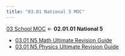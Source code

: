 ```yaml
---
title: "03.01 National 5 MOC"
---
```


[03 School MOC](03%20School/03%20School%20MOC.md) ← **02.01.01 National 5**
- [03.01 N5 Math Ultimate Revision Guide](03%20School/03.01%20Ultimate%20Revision%20Guides/03.01.01%20National%205/03.01%20N5%20Math%20Ultimate%20Revision%20Guide.md)
- [03.01 N5 Physics Ultimate Revision Guide](03%20School/03.01%20Ultimate%20Revision%20Guides/03.01.01%20National%205/03.01%20N5%20Physics%20Ultimate%20Revision%20Guide.md)